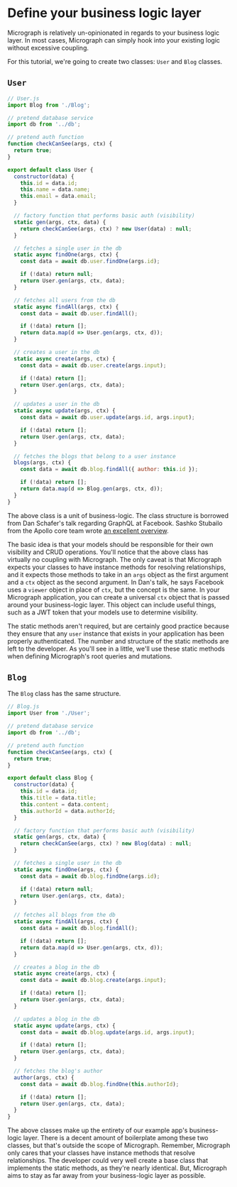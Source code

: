 # Define your business logic layer

Micrograph is relatively un-opinionated in regards to your business logic layer. In most cases, Micrograph can simply hook into your existing logic without excessive coupling.

For this tutorial, we're going to create two classes: `User` and `Blog` classes.

## `User`
```js
// User.js
import Blog from './Blog';

// pretend database service
import db from '../db';

// pretend auth function
function checkCanSee(args, ctx) {
  return true;
}

export default class User {
  constructor(data) {
    this.id = data.id;
    this.name = data.name;
    this.email = data.email;
  }

  // factory function that performs basic auth (visibility)
  static gen(args, ctx, data) {
    return checkCanSee(args, ctx) ? new User(data) : null;
  }

  // fetches a single user in the db
  static async findOne(args, ctx) {
    const data = await db.user.findOne(args.id);

    if (!data) return null;
    return User.gen(args, ctx, data);
  }

  // fetches all users from the db
  static async findAll(args, ctx) {
    const data = await db.user.findAll();

    if (!data) return [];
    return data.map(d => User.gen(args, ctx, d));
  }

  // creates a user in the db
  static async create(args, ctx) {
    const data = await db.user.create(args.input);

    if (!data) return [];
    return User.gen(args, ctx, data);
  }

  // updates a user in the db
  static async update(args, ctx) {
    const data = await db.user.update(args.id, args.input);

    if (!data) return [];
    return User.gen(args, ctx, data);
  }

  // fetches the blogs that belong to a user instance
  blogs(args, ctx) {
    const data = await db.blog.findAll({ author: this.id });

    if (!data) return [];
    return data.map(d => Blog.gen(args, ctx, d));
  }
}
```

The above class is a unit of business-logic. The class structure is borrowed from Dan Schafer's talk regarding GraphQL at Facebook. Sashko Stubailo from the Apollo core team wrote [an excellent overview](https://dev-blog.apollodata.com/graphql-at-facebook-by-dan-schafer-38d65ef075af#.g59jmj7mk).

The basic idea is that your models should be responsible for their own visibility and CRUD operations. You'll notice that the above class has virtually no coupling with Micrograph. The only caveat is that Micrograph expects your classes to have instance methods for resolving relationships, and it expects those methods to take in an `args` object as the first argument and a `ctx` object as the second argument. In Dan's talk, he says Facebook uses a `viewer` object in place of `ctx`, but the concept is the same. In your Micrograph application, you can create a universal `ctx` object that is passed around your business-logic layer. This object can include useful things, such as a JWT token that your models use to determine visibility.

The static methods aren't required, but are certainly good practice because they ensure that any `user` instance that exists in your application has been properly authenticated. The number and structure of the static methods are left to the developer. As you'll see in a little, we'll use these static methods when defining Micrograph's root queries and mutations.

## `Blog`
The `Blog` class has the same structure.

```js
// Blog.js
import User from './User';

// pretend database service
import db from '../db';

// pretend auth function
function checkCanSee(args, ctx) {
  return true;
}

export default class Blog {
  constructor(data) {
    this.id = data.id;
    this.title = data.title;
    this.content = data.content;
    this.authorId = data.authorId;
  }

  // factory function that performs basic auth (visibility)
  static gen(args, ctx, data) {
    return checkCanSee(args, ctx) ? new Blog(data) : null;
  }

  // fetches a single user in the db
  static async findOne(args, ctx) {
    const data = await db.blog.findOne(args.id);

    if (!data) return null;
    return User.gen(args, ctx, data);
  }

  // fetches all blogs from the db
  static async findAll(args, ctx) {
    const data = await db.blog.findAll();

    if (!data) return [];
    return data.map(d => User.gen(args, ctx, d));
  }

  // creates a blog in the db
  static async create(args, ctx) {
    const data = await db.blog.create(args.input);

    if (!data) return [];
    return User.gen(args, ctx, data);
  }

  // updates a blog in the db
  static async update(args, ctx) {
    const data = await db.blog.update(args.id, args.input);

    if (!data) return [];
    return User.gen(args, ctx, data);
  }

  // fetches the blog's author
  author(args, ctx) {
    const data = await db.blog.findOne(this.authorId);

    if (!data) return [];
    return User.gen(args, ctx, data);
  }
}
```

The above classes make up the entirety of our example app's business-logic layer. There is a decent amount of boilerplate among these two classes, but that's outside the scope of Micrograph. Remember, Micrograph only cares that your classes have instance methods that resolve relationships. The developer could very well create a base class that implements the static methods, as they're nearly identical. But, Micrograph aims to stay as far away from your business-logic layer as possible.
